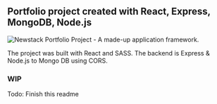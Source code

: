 ## Portfolio project created with React, Express, MongoDB, Node.js

![Newstack Portfolio Project](https://i.ibb.co/2MRN7D2/newstack-logo.png) - A made-up application framework.

The project was built with React and SASS. The backend is Express & Node.js to Mongo DB using CORS.

### WIP

Todo: Finish this readme

